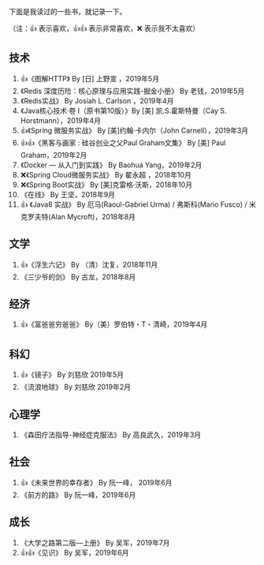 下面是我读过的一些书，就记录一下。

（注：👍 表示喜欢，👍👍 表示非常喜欢，❌ 表示我不太喜欢）

## 技术

1. 👍《图解HTTP》 By [日] 上野宣 ，2019年5月
2. 《Redis 深度历险：核心原理与应用实践-掘金小册》 By 老钱，2019年5月 
3. 《Redis实战》 By Josiah L. Carlson ，2019年4月
4. 《Java核心技术·卷 I（原书第10版）》By [美] 凯.S.霍斯特曼（Cay S. Horstmann），2019年4月
5. 👍《Spring 微服务实战》 By [美]约翰·卡内尔（John Carnell），2019年3月
6. 👍👍《黑客与画家 : 硅谷创业之父Paul Graham文集》 By [美] Paul Graham，2019年2月
7. 《Docker — 从入门到实践》 By Baohua Yang，2019年2月
8. ❌《Spring Cloud微服务实战》 By 翟永超 ，2018年10月
9. ❌《Spring Boot实战》 By [美]克雷格·沃斯，2018年10月
10. 《在线》 By 王坚，2018年9月
11. 👍 《Java8 实战》 By 厄马(Raoul-Gabriel Urma) / 弗斯科(Mario Fusco) / 米克罗夫特(Alan Mycroft)，2018年8月

## 文学

1. 👍《浮生六记》 By （清）沈复，2018年11月
2. 《三少爷的剑》 By 古龙，2018年8月


## 经济

1. 👍《富爸爸穷爸爸》 By（美）罗伯特・T・清崎，2019年4月

## 科幻

1. 👍《镜子》 By 刘慈欣 2019年5月
2. 《流浪地球》 By 刘慈欣 2019年2月

## 心理学

1. 《森田疗法指导-神经症克服法》 By 高良武久，2019年3月

## 社会

1. 👍《未来世界的幸存者》 By 阮一峰， 2019年6月
2. 《前方的路》 By 阮一峰，2019年6月

## 成长

1. 《大学之路第二版—上册》 By 吴军，2019年7月
2. 👍👍《见识》 By 吴军，2019年6月
